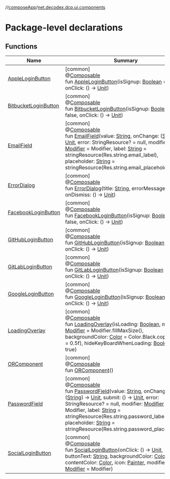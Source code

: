 //[composeApp](../../index.md)/[net.decodex.dcp.ui.components](index.md)

# Package-level declarations

## Functions

| Name | Summary |
|---|---|
| [AppleLoginButton](-apple-login-button.md) | [common]<br>@[Composable](https://developer.android.com/reference/kotlin/androidx/compose/runtime/Composable.html)<br>fun [AppleLoginButton](-apple-login-button.md)(isSignup: [Boolean](https://kotlinlang.org/api/latest/jvm/stdlib/kotlin/-boolean/index.html) = false, onClick: () -&gt; [Unit](https://kotlinlang.org/api/latest/jvm/stdlib/kotlin/-unit/index.html)) |
| [BitbucketLoginButton](-bitbucket-login-button.md) | [common]<br>@[Composable](https://developer.android.com/reference/kotlin/androidx/compose/runtime/Composable.html)<br>fun [BitbucketLoginButton](-bitbucket-login-button.md)(isSignup: [Boolean](https://kotlinlang.org/api/latest/jvm/stdlib/kotlin/-boolean/index.html) = false, onClick: () -&gt; [Unit](https://kotlinlang.org/api/latest/jvm/stdlib/kotlin/-unit/index.html)) |
| [EmailField](-email-field.md) | [common]<br>@[Composable](https://developer.android.com/reference/kotlin/androidx/compose/runtime/Composable.html)<br>fun [EmailField](-email-field.md)(value: [String](https://kotlinlang.org/api/latest/jvm/stdlib/kotlin/-string/index.html), onChange: ([String](https://kotlinlang.org/api/latest/jvm/stdlib/kotlin/-string/index.html)) -&gt; [Unit](https://kotlinlang.org/api/latest/jvm/stdlib/kotlin/-unit/index.html), error: StringResource? = null, modifier: [Modifier](https://developer.android.com/reference/kotlin/androidx/compose/ui/Modifier.html) = Modifier, label: [String](https://kotlinlang.org/api/latest/jvm/stdlib/kotlin/-string/index.html) = stringResource(Res.string.email_label), placeholder: [String](https://kotlinlang.org/api/latest/jvm/stdlib/kotlin/-string/index.html) = stringResource(Res.string.email_placeholder)) |
| [ErrorDialog](-error-dialog.md) | [common]<br>@[Composable](https://developer.android.com/reference/kotlin/androidx/compose/runtime/Composable.html)<br>fun [ErrorDialog](-error-dialog.md)(title: [String](https://kotlinlang.org/api/latest/jvm/stdlib/kotlin/-string/index.html), errorMessage: [String](https://kotlinlang.org/api/latest/jvm/stdlib/kotlin/-string/index.html)?, onDismiss: () -&gt; [Unit](https://kotlinlang.org/api/latest/jvm/stdlib/kotlin/-unit/index.html)) |
| [FacebookLoginButton](-facebook-login-button.md) | [common]<br>@[Composable](https://developer.android.com/reference/kotlin/androidx/compose/runtime/Composable.html)<br>fun [FacebookLoginButton](-facebook-login-button.md)(isSignup: [Boolean](https://kotlinlang.org/api/latest/jvm/stdlib/kotlin/-boolean/index.html) = false, onClick: () -&gt; [Unit](https://kotlinlang.org/api/latest/jvm/stdlib/kotlin/-unit/index.html)) |
| [GitHubLoginButton](-git-hub-login-button.md) | [common]<br>@[Composable](https://developer.android.com/reference/kotlin/androidx/compose/runtime/Composable.html)<br>fun [GitHubLoginButton](-git-hub-login-button.md)(isSignup: [Boolean](https://kotlinlang.org/api/latest/jvm/stdlib/kotlin/-boolean/index.html) = false, onClick: () -&gt; [Unit](https://kotlinlang.org/api/latest/jvm/stdlib/kotlin/-unit/index.html)) |
| [GitLabLoginButton](-git-lab-login-button.md) | [common]<br>@[Composable](https://developer.android.com/reference/kotlin/androidx/compose/runtime/Composable.html)<br>fun [GitLabLoginButton](-git-lab-login-button.md)(isSignup: [Boolean](https://kotlinlang.org/api/latest/jvm/stdlib/kotlin/-boolean/index.html) = false, onClick: () -&gt; [Unit](https://kotlinlang.org/api/latest/jvm/stdlib/kotlin/-unit/index.html)) |
| [GoogleLoginButton](-google-login-button.md) | [common]<br>@[Composable](https://developer.android.com/reference/kotlin/androidx/compose/runtime/Composable.html)<br>fun [GoogleLoginButton](-google-login-button.md)(isSignup: [Boolean](https://kotlinlang.org/api/latest/jvm/stdlib/kotlin/-boolean/index.html) = false, onClick: () -&gt; [Unit](https://kotlinlang.org/api/latest/jvm/stdlib/kotlin/-unit/index.html)) |
| [LoadingOverlay](-loading-overlay.md) | [common]<br>@[Composable](https://developer.android.com/reference/kotlin/androidx/compose/runtime/Composable.html)<br>fun [LoadingOverlay](-loading-overlay.md)(isLoading: [Boolean](https://kotlinlang.org/api/latest/jvm/stdlib/kotlin/-boolean/index.html), modifier: [Modifier](https://developer.android.com/reference/kotlin/androidx/compose/ui/Modifier.html) = Modifier.fillMaxSize(), backgroundColor: [Color](https://developer.android.com/reference/kotlin/androidx/compose/ui/graphics/Color.html) = Color.Black.copy(alpha = 0.5f), hideKeyBoardWhenLoading: [Boolean](https://kotlinlang.org/api/latest/jvm/stdlib/kotlin/-boolean/index.html) = true) |
| [ORComponent](-o-r-component.md) | [common]<br>@[Composable](https://developer.android.com/reference/kotlin/androidx/compose/runtime/Composable.html)<br>fun [ORComponent](-o-r-component.md)() |
| [PasswordField](-password-field.md) | [common]<br>@[Composable](https://developer.android.com/reference/kotlin/androidx/compose/runtime/Composable.html)<br>fun [PasswordField](-password-field.md)(value: [String](https://kotlinlang.org/api/latest/jvm/stdlib/kotlin/-string/index.html), onChange: ([String](https://kotlinlang.org/api/latest/jvm/stdlib/kotlin/-string/index.html)) -&gt; [Unit](https://kotlinlang.org/api/latest/jvm/stdlib/kotlin/-unit/index.html), submit: () -&gt; [Unit](https://kotlinlang.org/api/latest/jvm/stdlib/kotlin/-unit/index.html), error: StringResource? = null, modifier: [Modifier](https://developer.android.com/reference/kotlin/androidx/compose/ui/Modifier.html) = Modifier, label: [String](https://kotlinlang.org/api/latest/jvm/stdlib/kotlin/-string/index.html) = stringResource(Res.string.password_label), placeholder: [String](https://kotlinlang.org/api/latest/jvm/stdlib/kotlin/-string/index.html) = stringResource(Res.string.password_placeholder)) |
| [SocialLoginButton](-social-login-button.md) | [common]<br>@[Composable](https://developer.android.com/reference/kotlin/androidx/compose/runtime/Composable.html)<br>fun [SocialLoginButton](-social-login-button.md)(onClick: () -&gt; [Unit](https://kotlinlang.org/api/latest/jvm/stdlib/kotlin/-unit/index.html), buttonText: [String](https://kotlinlang.org/api/latest/jvm/stdlib/kotlin/-string/index.html), backgroundColor: [Color](https://developer.android.com/reference/kotlin/androidx/compose/ui/graphics/Color.html), contentColor: [Color](https://developer.android.com/reference/kotlin/androidx/compose/ui/graphics/Color.html), icon: [Painter](https://developer.android.com/reference/kotlin/androidx/compose/ui/graphics/painter/Painter.html), modifier: [Modifier](https://developer.android.com/reference/kotlin/androidx/compose/ui/Modifier.html) = Modifier) |
